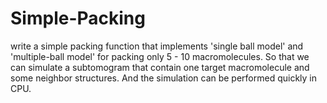 # Simple-Packing
write a simple packing function that implements 'single ball model' and 'multiple-ball model' for packing only 5 - 10 macromolecules. So that we can simulate a subtomogram that contain one target macromolecule and some neighbor structures. And the simulation can be performed quickly in CPU.
